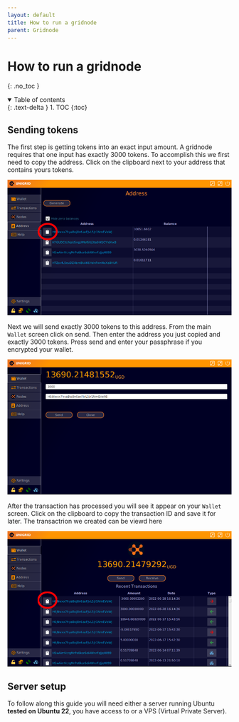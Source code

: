 ```yaml
---
layout: default
title: How to run a gridnode
parent: Gridnode
---
```


# How to run a gridnode
{: .no_toc }

<details open markdown="block">
  <summary>
    Table of contents
  </summary>
  {: .text-delta }
1. TOC
{:toc}
</details>

## Sending tokens

The first step is getting tokens into an exact input amount. A gridnode requires that one input has exactly 3000 tokens. To accomplish this we first need to copy the address. Click on the clipboard next to your address that contains yours tokens.

![](../../assets/images/gn-address-copy.png)

Next we will send exactly 3000 tokens to this address. From the main `Wallet` screen click on send. Then enter the address you just copied and exactly 3000 tokens. Press send and enter your passphrase if you encrypted your wallet.

![](../../assets/images/gn-send-tokens.png)

After the transaction has processed you will see it appear on your `Wallet` screen. Click on the clipboard to copy the transaction ID and save it for later. The transactrion we created can be viewd here <link>

![](../../assets/images/gn-get-txid.png)

## Server setup

To follow along this guide you will need either a server running Ubuntu **tested on Ubuntu 22**, you have access to or a VPS (Virtual Private Server).

